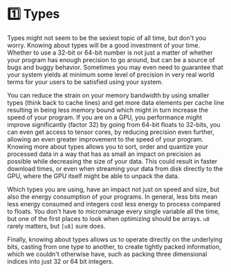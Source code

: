 # 1️⃣ Types
Types might not seem to be the sexiest topic of all time, but don't you worry. Knowing about types
will be a good investment of your time. Whether to use a 32-bit or 64-bit number is not just a matter
of whether your program has enough precision to go around, but can be a source of bugs and buggy
behavior. Sometimes you may even need to guarantee that your system yields at minimum some level
of precision in very real world terms for your users to be satisfied using your system.

You can reduce the strain on your memory bandwidth by using smaller types (think back to
cache lines) and get more data elements per cache line resulting in being less memory bound
which might in turn increase the speed of your program. If you are on a GPU, you performance
might improve significantly (factor 32) by going from 64-bit floats to 32-bits, you can
even get access to tensor cores, by reducing precision even further, allowing an even greater
improvement to the speed of your program. Knowing more about types allows you to sort, order
and quantize your processed data in a way that has as small an impact on precision as possible
while decreasing the size of your data. This could result in faster download times, or even
when streaming your data from disk directly to the GPU, where the GPU itself might be able
to unpack the data.

Which types you are using, have an impact not just on speed and size, but also the energy
consumption of your programs. In general, less bits mean less energy consumed and integers
cost less energy to process compared to floats. You don't have to micromanage every single
variable all the time, but one of the first places to look when optimizing should be arrays.
```u8``` rarely matters, but ```[u8]``` sure does.

Finally, knowing about types allows us to operate directly on the underlying bits, casting
from one type to another, to create tightly packed information, which we couldn't otherwise
have, such as packing three dimensional indices into just 32 or 64 bit integers.
